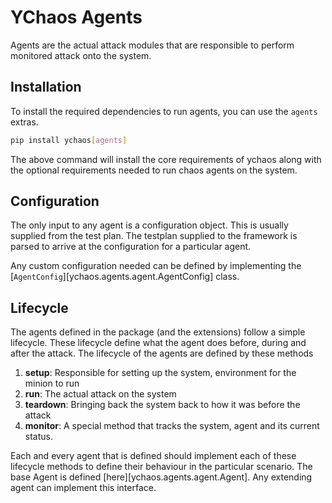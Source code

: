 # YChaos Agents

Agents are the actual attack modules that are responsible to
perform monitored attack onto the system.

## Installation

To install the required dependencies to run agents, you can use the `agents`
extras.

```bash
pip install ychaos[agents]
```

The above command will install the core requirements of ychaos
along with the optional requirements needed to run chaos agents on the system.

## Configuration

The only input to any agent is a configuration object. This is usually supplied
from the test plan. The testplan supplied to the framework is parsed to arrive at the configuration
for a particular agent.

Any custom configuration needed can be defined by implementing the 
[`AgentConfig`][ychaos.agents.agent.AgentConfig] class.

## Lifecycle

The agents defined in the package (and the extensions) follow a simple lifecycle.
These lifecycle define what the agent does before, during and after the attack.
The lifecycle of the agents are defined by these methods

1. **setup**: Responsible for setting up the system, environment for the minion to run
2. **run**: The actual attack on the system
3. **teardown**: Bringing back the system back to how it was before the attack
4. **monitor**: A special method that tracks the system, agent and its current status.

Each and every agent that is defined should implement each of these lifecycle methods
to define their behaviour in the particular scenario. The base Agent is defined [here][ychaos.agents.agent.Agent].
Any extending agent can implement this interface.
